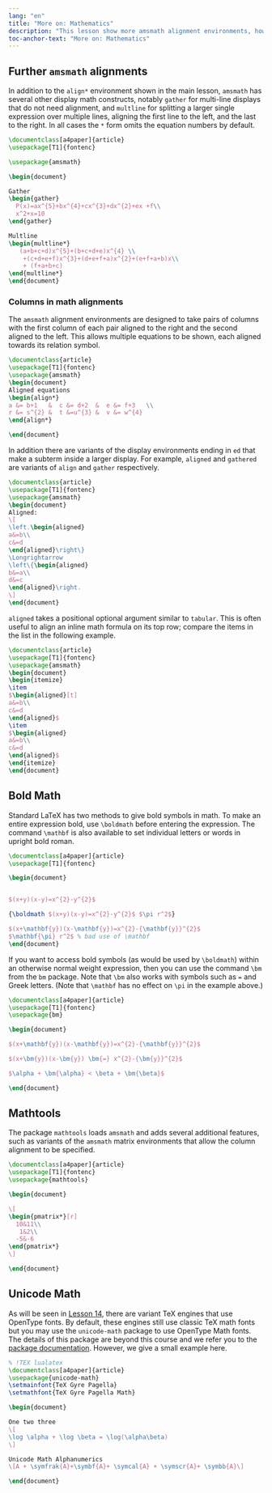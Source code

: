 ```yaml
---
lang: "en"
title: "More on: Mathematics"
description: "This lesson show more amsmath alignment environments, how to make math bold, the math extension package mathtools, and using Unicode input for maths."
toc-anchor-text: "More on: Mathematics"
---
```



## Further `amsmath` alignments

In addition to the `align*` environment shown in the main lesson,
`amsmath` has several other display math constructs, notably `gather`
for multi-line displays that do not need alignment, and `multline` for
splitting a larger single expression over multiple lines, aligning the
first line to the left, and the last to the right. In all cases the `*`
form  omits the equation numbers by default.

```latex
\documentclass[a4paper]{article}
\usepackage[T1]{fontenc}

\usepackage{amsmath}

\begin{document}

Gather
\begin{gather}
  P(x)=ax^{5}+bx^{4}+cx^{3}+dx^{2}+ex +f\\
  x^2+x=10
\end{gather}

Multline
\begin{multline*}
   (a+b+c+d)x^{5}+(b+c+d+e)x^{4} \\
    +(c+d+e+f)x^{3}+(d+e+f+a)x^{2}+(e+f+a+b)x\\
    + (f+a+b+c)
\end{multline*}
\end{document}
```

### Columns in math alignments

The `amsmath` alignment environments are designed to take pairs of
columns with the first column of each pair aligned to the right and
the second aligned to the left. This allows multiple equations to be
shown, each aligned towards its relation symbol.

```latex
\documentclass{article}
\usepackage[T1]{fontenc}
\usepackage{amsmath}
\begin{document}
Aligned equations
\begin{align*}
a &= b+1   &  c &= d+2  &  e &= f+3   \\
r &= s^{2} &  t &=u^{3} &  v &= w^{4}
\end{align*}

\end{document}
```


In addition there are variants of the display environments ending
in `ed` that make a subterm inside a larger display.
For example, `aligned` and `gathered` are variants of `align` and `gather` respectively.

```latex
\documentclass{article}
\usepackage[T1]{fontenc}
\usepackage{amsmath}
\begin{document}
Aligned:
\[
\left.\begin{aligned}
a&=b\\
c&=d
\end{aligned}\right\}
\Longrightarrow
\left\{\begin{aligned}
b&=a\\
d&=c
\end{aligned}\right.
\]
\end{document}
```

`aligned` takes a positional optional argument similar to `tabular`.
This is often useful to align an inline math formula on its top row;
compare the items in the list in the following example.

```latex
\documentclass{article}
\usepackage[T1]{fontenc}
\usepackage{amsmath}
\begin{document}
\begin{itemize}
\item 
$\begin{aligned}[t]
a&=b\\
c&=d
\end{aligned}$
\item 
$\begin{aligned}
a&=b\\
c&=d
\end{aligned}$
\end{itemize}
\end{document}
```

## Bold Math
Standard LaTeX has two methods to give bold symbols in math. To make
an entire expression bold, use `\boldmath` before entering the
expression. The command `\mathbf` is also available to set individual
letters or words in upright bold roman.

```latex
\documentclass[a4paper]{article}
\usepackage[T1]{fontenc}

\begin{document}


$(x+y)(x-y)=x^{2}-y^{2}$

{\boldmath $(x+y)(x-y)=x^{2}-y^{2}$ $\pi r^2$}

$(x+\mathbf{y})(x-\mathbf{y})=x^{2}-{\mathbf{y}}^{2}$
$\mathbf{\pi} r^2$ % bad use of \mathbf
\end{document}
```

If you want to access bold symbols (as would be used by `\boldmath`)
within an otherwise normal weight expression, then you can use the
command `\bm` from the `bm` package. Note that `\bm` also works with
symbols such as `=` and Greek letters. (Note that `\mathbf` has no effect
on `\pi` in the example above.)

```latex
\documentclass[a4paper]{article}
\usepackage[T1]{fontenc}
\usepackage{bm}

\begin{document}

$(x+\mathbf{y})(x-\mathbf{y})=x^{2}-{\mathbf{y}}^{2}$

$(x+\bm{y})(x-\bm{y}) \bm{=} x^{2}-{\bm{y}}^{2}$

$\alpha + \bm{\alpha} < \beta + \bm{\beta}$

\end{document}
```

## Mathtools
The package `mathtools` loads `amsmath` and adds several additional
features, such as variants of the `amsmath` matrix environments that
allow the column alignment to be specified.
```latex
\documentclass[a4paper]{article}
\usepackage[T1]{fontenc}
\usepackage{mathtools}

\begin{document}

\[
\begin{pmatrix*}[r]
  10&11\\
   1&2\\
  -5&-6
\end{pmatrix*}
\]

\end{document}
```

## Unicode Math

As will be seen in [Lesson 14](lesson-14), there are variant TeX
engines that use OpenType fonts. By default, these engines still use
classic TeX math fonts but you may use the `unicode-math` package
to use OpenType Math fonts. The details of this package are beyond
this course and we refer you to the
[package documentation](https://texdoc.net/pkg/unicode-math).
However, we give a small example here.

```latex
% !TEX lualatex
\documentclass[a4paper]{article}
\usepackage{unicode-math}
\setmainfont{TeX Gyre Pagella}
\setmathfont{TeX Gyre Pagella Math}

\begin{document}

One two three
\[
\log \alpha + \log \beta = \log(\alpha\beta)
\]

Unicode Math Alphanumerics
\[A + \symfrak{A}+\symbf{A}+ \symcal{A} + \symscr{A}+ \symbb{A}\]

\end{document}
```
